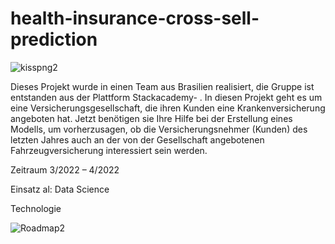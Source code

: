 # health-insurance-cross-sell-prediction





![kisspng2](https://user-images.githubusercontent.com/18030121/163382972-2b551d04-8c61-4461-b797-4ef9ed3a1dc5.jpg)

Dieses Projekt wurde in einen Team aus Brasilien realisiert, die Gruppe ist entstanden aus der Plattform Stackacademy- . In diesen Projekt geht es um eine  Versicherungsgesellschaft, die ihren Kunden eine Krankenversicherung angeboten hat. Jetzt benötigen sie Ihre Hilfe bei der Erstellung eines Modells, um vorherzusagen,
ob die Versicherungsnehmer (Kunden) des letzten Jahres auch an der von der Gesellschaft angebotenen Fahrzeugversicherung interessiert sein werden.

Zeitraum 3/2022 – 4/2022

Einsatz al: Data Science

Technologie

![Roadmap2](https://user-images.githubusercontent.com/18030121/163383144-3c0afb08-a492-4bca-9f1b-07737010eeb1.jpg)
